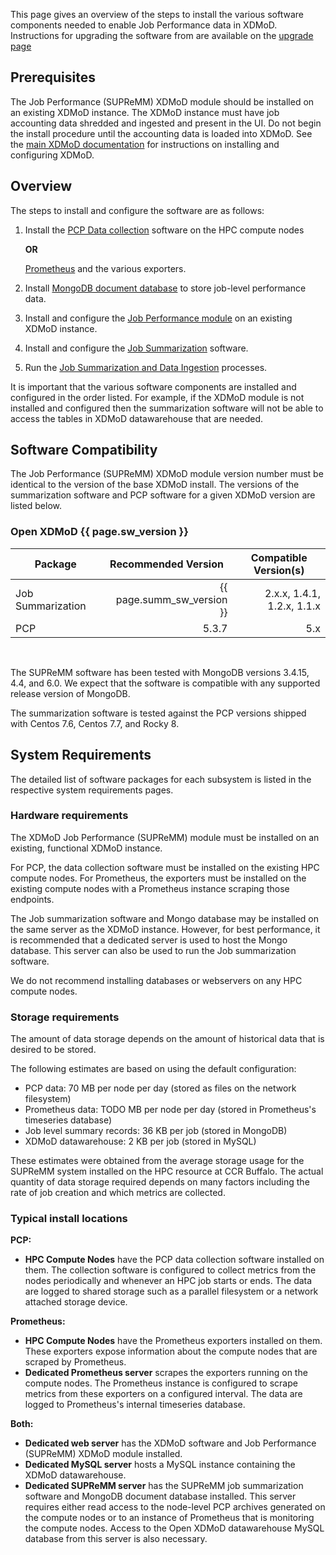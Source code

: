 This page gives an overview of the steps to install
the various software components needed to enable Job Performance 
data in XDMoD. Instructions for upgrading the software from are available
on the [upgrade page](supremm-upgrade-overview.md)

Prerequisites
----------------

The Job Performance (SUPReMM) XDMoD module should be installed on an existing XDMoD
instance.  The XDMoD instance must have job accounting data shredded and
ingested and present in the UI. Do not begin the install procedure until the
accounting data is loaded into XDMoD.  See the [main XDMoD
documentation](https://open.xdmod.org) for instructions on installing and
configuring XDMoD.

Overview
----------

The steps to install and configure the software are as follows:

1. Install the [PCP Data collection](supremm-install-pcp.html) software on the HPC compute nodes

    **OR**

   [Prometheus](supremm-install-prometheus.html) and the various exporters.
1. Install [MongoDB document database](supremm-mongo.html) to store job-level performance data.
1. Install and configure the [Job Performance module](supremm-install.html) on an existing XDMoD instance.
1. Install and configure the [Job Summarization](supremm-processing-install.html) software.
1. Run the [Job Summarization and Data Ingestion](supremm-ingestor.html) processes.

It is important that the various software components are installed and configured in the
order listed. For example, if the XDMoD module is not installed and configured then the summarization software
will not be able to access the tables in XDMoD datawarehouse that are needed.

Software Compatibility
----------------------

The Job Performance (SUPReMM) XDMoD module version number must be
identical to the version of the base XDMoD install. The versions of the 
summarization software and PCP software for a given XDMoD version are listed
below.

### Open XDMoD {{ page.sw_version }}

<table>
<thead>
<tr>
<th>Package</th> <th>Recommended Version</th> <th>Compatible Version(s)</th>
</tr>
</thead>
<tbody>
<tr>
<td> Job Summarization </td><td align="right"> {{ page.summ_sw_version }} </td><td align="right"> 2.x.x, 1.4.1, 1.2.x, 1.1.x </td>
</tr>
<tr>
<td> PCP               </td><td align="right"> 5.3.7             </td><td align="right"> 5.x </td>
</tr>
</tbody>
</table>
<br />

The SUPReMM software has been tested with MongoDB versions 3.4.15, 4.4, and 6.0. We expect
that the software is compatible with any supported release version of MongoDB.

The summarization software is tested against the PCP versions shipped with Centos
7.6, Centos 7.7, and Rocky 8.

System Requirements
---------------------

The detailed list of software packages for each subsystem is listed in the
respective system requirements pages.

### Hardware requirements

The XDMoD Job Performance (SUPReMM) module must be installed on an existing, functional XDMoD instance.

For PCP, the data collection software must be installed on the existing HPC compute nodes. For Prometheus,
the exporters must be installed on the existing compute nodes with a Prometheus instance scraping
those endpoints.

The Job summarization software and Mongo database may be installed on the same server as the XDMoD instance.  However, for
best performance, it is recommended that a dedicated server is used to host
the Mongo database. This server can also be used to run the Job summarization software.

We do not recommend installing databases or webservers on any HPC compute nodes.

### Storage requirements

The amount of data storage depends on the amount of historical data that is desired to be stored.

The following estimates are based on using the default configuration:

  * PCP data: 70 MB per node per day (stored as files on the network filesystem)
  * Prometheus data: TODO MB per node per day (stored in Prometheus's timeseries database)
  * Job level summary records: 36 KB per job (stored in MongoDB)
  * XDMoD datawarehouse: 2 KB per job (stored in MySQL)

These estimates were obtained from the average storage usage for the SUPReMM
system installed on the HPC resource at CCR Buffalo. The actual quantity of
data storage required depends on many factors including the rate of job
creation and which metrics are collected.

### Typical install locations

**PCP:**
* **HPC Compute Nodes** have the PCP data collection software installed on
  them. The collection software is configured to collect metrics from the nodes
  periodically and whenever an HPC job starts or ends. The
  data are logged to shared storage such as a parallel filesystem or a network attached storage device.

**Prometheus:**
* **HPC Compute Nodes** have the Prometheus exporters installed on them. These exporters expose
  information about the compute nodes that are scraped by Prometheus.
* **Dedicated Prometheus server** scrapes the exporters running on the compute nodes. The Prometheus
  instance is configured to scrape metrics from these exporters on a configured interval. The data
  are logged to Prometheus's internal timeseries database.

**Both:**
* **Dedicated web server** has the XDMoD software and Job Performance (SUPReMM) XDMoD module installed.
* **Dedicated MySQL server** hosts a MySQL instance containing the XDMoD datawarehouse.
* **Dedicated SUPReMM server** has the SUPReMM job summarization
  software and  MongoDB document database installed. This server requires either read
  access to the node-level PCP archives generated on the compute nodes or to an instance of Prometheus that
  is monitoring the compute nodes. Access to the Open XDMoD datawarehouse MySQL database from this server
  is also necessary.
